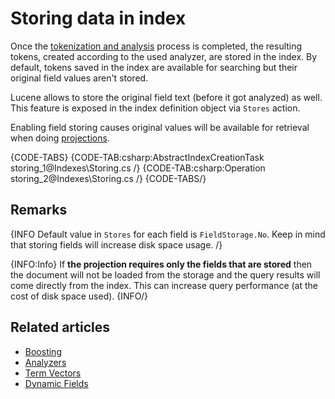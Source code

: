 # Storing data in index

Once the [tokenization and analysis](../indexes/using-analyzers) process is completed, the resulting tokens, created according to the used analyzer, are stored in the index.
By default, tokens saved in the index are available for searching but their original field values aren't stored.

Lucene allows to store the original field text (before it got analyzed) as well. This feature is exposed in the index definition object via `Stores` action.

Enabling field storing causes original values will be available for retrieval when doing [projections](../indexes/querying/projections).

{CODE-TABS}
{CODE-TAB:csharp:AbstractIndexCreationTask storing_1@Indexes\Storing.cs /}
{CODE-TAB:csharp:Operation storing_2@Indexes\Storing.cs /}
{CODE-TABS/}

## Remarks

{INFO Default value in `Stores` for each field is `FieldStorage.No`. Keep in mind that storing fields will increase disk space usage. /}

{INFO:Info}
If **the projection requires only the fields that are stored** then the document will not be loaded from the storage and the query results will come directly from the index. This can increase query performance (at the cost of disk space used).
{INFO/}

## Related articles

- [Boosting](../indexes/boosting)
- [Analyzers](../indexes/using-analyzers)
- [Term Vectors](../indexes/using-term-vectors)
- [Dynamic Fields](../indexes/using-dynamic-fields)
